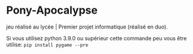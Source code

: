 # Pony-Apocalypse
jeu réalisé au lycée | Premier projet informatique (réalisé en duo).

Si vous utilisez python 3.9.0 ou supérieur cette commande peu vous être utilise:
```pip install pygame --pre```
